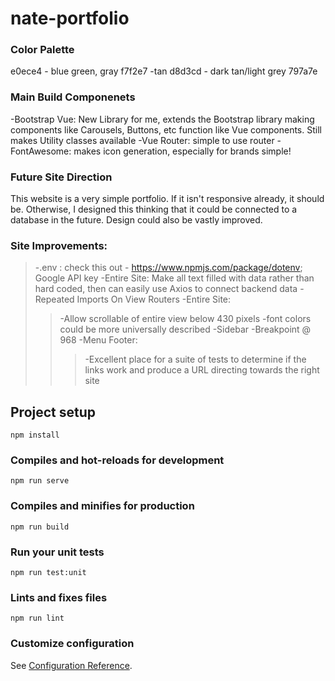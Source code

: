 # nate-portfolio




### Color Palette
e0ece4 - blue green, gray
f7f2e7 -tan
d8d3cd - dark tan/light grey
797a7e

### Main Build Componenets

-Bootstrap Vue: New Library for me, extends the Bootstrap library making components like Carousels, Buttons, etc function like Vue components. Still makes Utility classes available
-Vue Router: simple to use router
-FontAwesome: makes icon generation, especially for brands simple!

### Future Site Direction

This website is a very simple portfolio. If it isn't responsive already, it should be. Otherwise, I designed this thinking that it could be connected to a database in the future. Design could also be vastly improved. 


### Site Improvements:
>-.env : check this out - https://www.npmjs.com/package/dotenv; Google API key
>-Entire Site: Make all text filled with data rather than hard coded, then can easily use Axios to connect backend data
>-Repeated Imports On View Routers
>-Entire Site:
>>-Allow scrollable of entire view below 430 pixels
>>-font colors could be more universally described
>-Sidebar
>>-Breakpoint @ 968
>>-Menu Footer: 
>>>-Excellent place for a suite of tests to determine if the links work and produce a URL directing towards the right site


## Project setup
```
npm install
```

### Compiles and hot-reloads for development
```
npm run serve
```

### Compiles and minifies for production
```
npm run build
```

### Run your unit tests
```
npm run test:unit
```

### Lints and fixes files
```
npm run lint
```

### Customize configuration
See [Configuration Reference](https://cli.vuejs.org/config/).